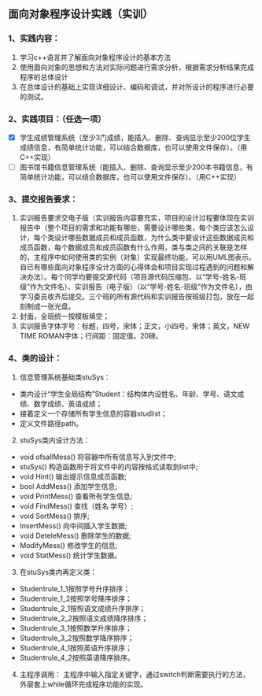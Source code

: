 ## 面向对象程序设计实践（实训）
### 1、实践内容：
1. 学习c++语言并了解面向对象程序设计的基本方法
2. 使用面向对象的思想和方法对实际问题进行需求分析，根据需求分析结果完成程序的总体设计
3. 在总体设计的基础上实现详细设计、编码和调试，并对所设计的程序进行必要的测试。
### 2、实践项目：（任选一项）
- [x] 学生成绩管理系统（至少3门成绩，能插入、删除、查询显示至少200位学生成绩信息，有简单统计功能，可以结合数据库，也可以使用文件保存）。（用C++实现）
- [ ] 图书馆书籍信息管理系统（能插入、删除、查询显示至少200本书籍信息，有简单统计功能，可以结合数据库，也可以使用文件保存）。（用C++实现）
### 3、提交报告要求：
1. 实训报告要求交电子版（实训报告内容要充实，项目的设计过程要体现在实训报告中（整个项目的需求和功能有哪些，需要设计哪些类，每个类应该怎么设计，每个类设计哪些数据成员和成员函数，为什么类中要设计这些数据成员和成员函数，每个数据成员和成员函数有什么作用，类与类之间的关联是怎样的，主程序中如何使用类的实例（对象）实现最终功能，可以用UML图表示。自已有哪些面向对象程序设计方面的心得体会和项目实现过程遇到的问题和解决办法）。每个同学均要提交源代码（项目源代码压缩包、以“学号-姓名-班级”作为文件名）、实训报告（电子版）（以“学号-姓名-班级”作为文件名），由学习委员收齐后提交。三个班的所有源代码和实训报告按班级打包，放在一起刻制成一张光盘。
2. 封面，全班统一按模板填空； 
3. 实训报告字体字号：标题，四号，宋体；正文，小四号，宋体；英文，NEW TIME ROMAN字体；行间距：固定值，20磅。
### 4、类的设计：
1. 信息管理系统基础类stuSys：
- 类内设计“学生全局结构”Student：结构体内设姓名、年龄、学号、语文成绩、数学成绩、英语成绩；
- 接着定义一个存储所有学生信息的容器studlist；
- 定义文件路径path。
2. stuSys类内设计方法：
- void ofsallMess() 将容器中所有信息写入到文件中; 
- stuSys() 构造函数用于将文件中的内容按格式读取到list<Student>中; 
- void Hint() 输出提示信息成员函数; 
- bool AddMess() 添加学生信息; 
- void PrintMess() 查看所有学生信息; 
- void FindMess() 查找（姓名 学号）; 
- void SortMess() 排序;
- InsertMess() 向中间插入学生数据; 
- void DeteleMess() 删除学生的数据;
- ModifyMess() 修改学生的信息; 
- void StatMess() 统计学生数据。

3. 在stuSys类内再定义类：
- Studentrule_1_1按照学号升序排序；
- Studentrule_1_2按照学号降序排序；
- Studentrule_2_1按照语文成绩升序排序；
- Studentrule_2_2按照语文成绩降序排序；
- Studentrule_3_1按照数学升序排序；
- Studentrule_3_2按照数学降序排序；
- Studentrule_4_1按照英语升序排序；
- Studentrule_4_2按照英语降序排序。

4. 主程序调用：
主程序中输入指定关键字，通过switch判断需要执行的方法，外层套上while循环完成程序功能的实现。

